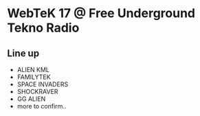 # WebTeK 17 @ Free Underground Tekno Radio

## Line up

- ALIEN KML
- FAMILYTEK
- SPACE INVADERS
- SHOCKRAVER
- GG ALIEN
- more to confirm..
